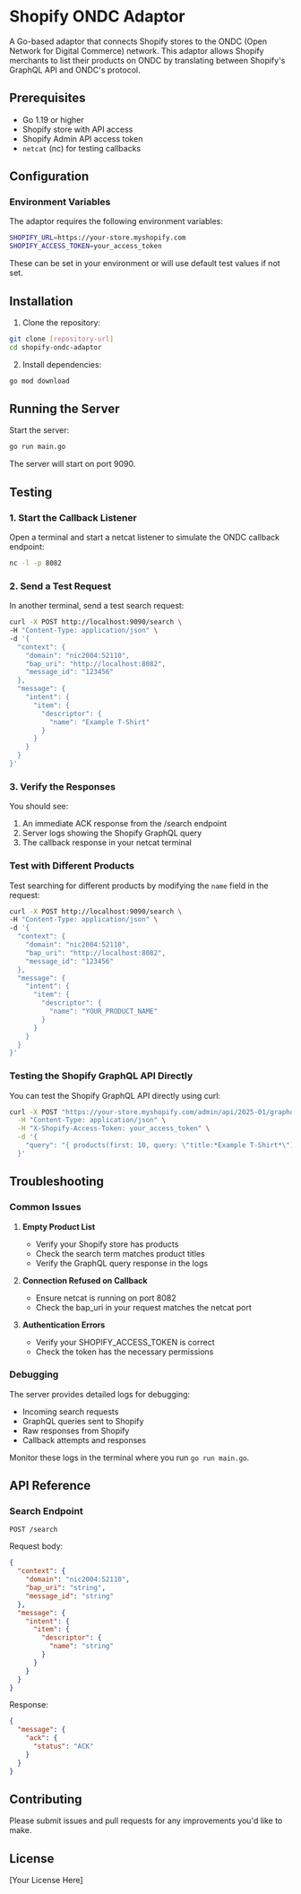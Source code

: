# Shopify ONDC Adaptor

A Go-based adaptor that connects Shopify stores to the ONDC (Open Network for Digital Commerce) network. This adaptor allows Shopify merchants to list their products on ONDC by translating between Shopify's GraphQL API and ONDC's protocol.

## Prerequisites

- Go 1.19 or higher
- Shopify store with API access
- Shopify Admin API access token
- `netcat` (nc) for testing callbacks

## Configuration

### Environment Variables

The adaptor requires the following environment variables:

```bash
SHOPIFY_URL=https://your-store.myshopify.com
SHOPIFY_ACCESS_TOKEN=your_access_token
```

These can be set in your environment or will use default test values if not set.

## Installation

1. Clone the repository:
```bash
git clone [repository-url]
cd shopify-ondc-adaptor
```

2. Install dependencies:
```bash
go mod download
```

## Running the Server

Start the server:
```bash
go run main.go
```

The server will start on port 9090.

## Testing

### 1. Start the Callback Listener

Open a terminal and start a netcat listener to simulate the ONDC callback endpoint:
```bash
nc -l -p 8082
```

### 2. Send a Test Request

In another terminal, send a test search request:
```bash
curl -X POST http://localhost:9090/search \
-H "Content-Type: application/json" \
-d '{
  "context": {
    "domain": "nic2004:52110",
    "bap_uri": "http://localhost:8082",
    "message_id": "123456"
  },
  "message": {
    "intent": {
      "item": {
        "descriptor": {
          "name": "Example T-Shirt"
        }
      }
    }
  }
}'
```

### 3. Verify the Responses

You should see:
1. An immediate ACK response from the /search endpoint
2. Server logs showing the Shopify GraphQL query
3. The callback response in your netcat terminal

### Test with Different Products

Test searching for different products by modifying the `name` field in the request:
```bash
curl -X POST http://localhost:9090/search \
-H "Content-Type: application/json" \
-d '{
  "context": {
    "domain": "nic2004:52110",
    "bap_uri": "http://localhost:8082",
    "message_id": "123456"
  },
  "message": {
    "intent": {
      "item": {
        "descriptor": {
          "name": "YOUR_PRODUCT_NAME"
        }
      }
    }
  }
}'
```

### Testing the Shopify GraphQL API Directly

You can test the Shopify GraphQL API directly using curl:
```bash
curl -X POST "https://your-store.myshopify.com/admin/api/2025-01/graphql.json" \
  -H "Content-Type: application/json" \
  -H "X-Shopify-Access-Token: your_access_token" \
  -d '{
    "query": "{ products(first: 10, query: \"title:*Example T-Shirt*\") { edges { node { id title variants(first: 1) { edges { node { price } } } } } } }"
  }'
```

## Troubleshooting

### Common Issues

1. **Empty Product List**
   - Verify your Shopify store has products
   - Check the search term matches product titles
   - Verify the GraphQL query response in the logs

2. **Connection Refused on Callback**
   - Ensure netcat is running on port 8082
   - Check the bap_uri in your request matches the netcat port

3. **Authentication Errors**
   - Verify your SHOPIFY_ACCESS_TOKEN is correct
   - Check the token has the necessary permissions

### Debugging

The server provides detailed logs for debugging:
- Incoming search requests
- GraphQL queries sent to Shopify
- Raw responses from Shopify
- Callback attempts and responses

Monitor these logs in the terminal where you run `go run main.go`.

## API Reference

### Search Endpoint

`POST /search`

Request body:
```json
{
  "context": {
    "domain": "nic2004:52110",
    "bap_uri": "string",
    "message_id": "string"
  },
  "message": {
    "intent": {
      "item": {
        "descriptor": {
          "name": "string"
        }
      }
    }
  }
}
```

Response:
```json
{
  "message": {
    "ack": {
      "status": "ACK"
    }
  }
}
```

## Contributing

Please submit issues and pull requests for any improvements you'd like to make.

## License

[Your License Here]
